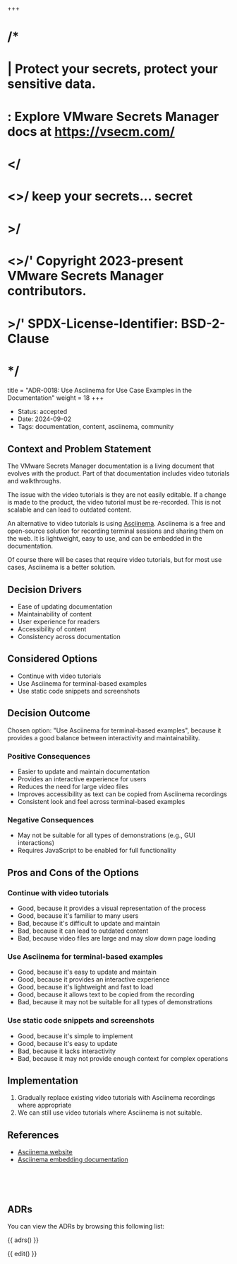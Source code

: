 +++
# /*
# |    Protect your secrets, protect your sensitive data.
# :    Explore VMware Secrets Manager docs at https://vsecm.com/
# </
# <>/  keep your secrets... secret
# >/
# <>/' Copyright 2023-present VMware Secrets Manager contributors.
# >/'  SPDX-License-Identifier: BSD-2-Clause
# */

title = "ADR-0018: Use Asciinema for Use Case Examples in the Documentation"
weight = 18
+++

- Status: accepted
- Date: 2024-09-02
- Tags: documentation, content, asciinema, community

## Context and Problem Statement

The VMware Secrets Manager documentation is a living document that evolves with 
the product. Part of that documentation includes video tutorials and walkthroughs.

The issue with the video tutorials is they are not easily editable. If a change
is made to the product, the video tutorial must be re-recorded. This is not
scalable and can lead to outdated content.

An alternative to video tutorials is using [Asciinema]. Asciinema is a free and
open-source solution for recording terminal sessions and sharing them on the web.
It is lightweight, easy to use, and can be embedded in the documentation.

Of course there will be cases that require video tutorials, but for most use cases,
Asciinema is a better solution.

[Asciinema]: https://asciinema.org/

## Decision Drivers

- Ease of updating documentation
- Maintainability of content
- User experience for readers
- Accessibility of content
- Consistency across documentation

## Considered Options

- Continue with video tutorials
- Use Asciinema for terminal-based examples
- Use static code snippets and screenshots

## Decision Outcome

Chosen option: "Use Asciinema for terminal-based examples", because it provides 
a good balance between interactivity and maintainability.

### Positive Consequences

* Easier to update and maintain documentation
* Provides an interactive experience for users
* Reduces the need for large video files
* Improves accessibility as text can be copied from Asciinema recordings
* Consistent look and feel across terminal-based examples

### Negative Consequences

* May not be suitable for all types of demonstrations (e.g., GUI interactions)
* Requires JavaScript to be enabled for full functionality

## Pros and Cons of the Options

### Continue with video tutorials

* Good, because it provides a visual representation of the process
* Good, because it's familiar to many users
* Bad, because it's difficult to update and maintain
* Bad, because it can lead to outdated content
* Bad, because video files are large and may slow down page loading

### Use Asciinema for terminal-based examples

* Good, because it's easy to update and maintain
* Good, because it provides an interactive experience
* Good, because it's lightweight and fast to load
* Good, because it allows text to be copied from the recording
* Bad, because it may not be suitable for all types of demonstrations

### Use static code snippets and screenshots

* Good, because it's simple to implement
* Good, because it's easy to update
* Bad, because it lacks interactivity
* Bad, because it may not provide enough context for complex operations

## Implementation

1. Gradually replace existing video tutorials with Asciinema recordings where 
   appropriate
2. We can still use video tutorials where Asciinema is not suitable.

## References

* [Asciinema website](https://asciinema.org/)
* [Asciinema embedding documentation](https://asciinema.org/docs/embedding)

<p>&nbsp;</p>
<p>&nbsp;</p>

## ADRs

You can view the ADRs by browsing this following list:

{{ adrs() }}

{{ edit() }}

